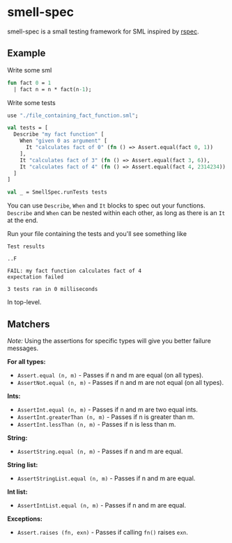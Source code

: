 smell-spec
==========

smell-spec is a small testing framework for SML inspired by [rspec](https://github.com/dchelimsky/rspec).

Example
-------

Write some sml

```sml
fun fact 0 = 1
  | fact n = n * fact(n-1);
```

Write some tests

```sml
use "./file_containing_fact_function.sml";

val tests = [
  Describe "my fact function" [
    When "given 0 as argument" [
      It "calculates fact of 0" (fn () => Assert.equal(fact 0, 1))
    ],
    It "calculates fact of 3" (fn () => Assert.equal(fact 3, 6)),
    It "calculates fact of 4" (fn () => Assert.equal(fact 4, 2314234))
  ]
]

val _ = SmellSpec.runTests tests
```

You can use `Describe`, `When` and `It` blocks to spec out your functions. `Describe` and `When` can be nested within each other, as long as there is an `It` at the end.

Run your file containing the tests and you'll see something like

```
Test results

..F

FAIL: my fact function calculates fact of 4
expectation failed

3 tests ran in 0 milliseconds
```

In top-level.

Matchers
--------

*Note:* Using the assertions for specific types will give you better failure messages.

**For all types:**

- `Assert.equal (n, m)` - Passes if n and m are equal (on all types).
- `AssertNot.equal (n, m)` - Passes if n and m are not equal (on all types).

**Ints:**

- `AssertInt.equal (n, m)` - Passes if n and m are two equal ints.
- `AssertInt.greaterThan (n, m)` - Passes if n is greater than m.
- `AssertInt.lessThan (n, m)` - Passes if n is less than m.

**String:**

- `AssertString.equal (n, m)` - Passes if n and m are equal.

**String list:**

- `AssertStringList.equal (n, m)` - Passes if n and m are equal.

**Int list:**

- `AssertIntList.equal (n, m)` - Passes if n and m are equal.

**Exceptions:**

- `Assert.raises (fn, exn)` - Passes if calling `fn()` raises `exn`.
